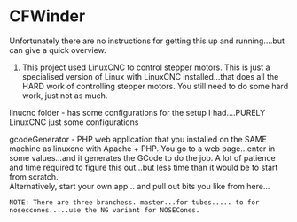 # CFWinder
Unfortunately there are no instructions for getting this up and running....but can give a quick overview.


1. This project used LinuxCNC to control stepper motors. This is just a specialised version of Linux
with LinuxCNC installed...that does all the HARD work of controlling stepper motors. You still need to 
do some hard work, just not as much.



linucnc folder - has some configurations for the setup I had....PURELY LinuxCNC
    just some configurations
	
gcodeGenerator - PHP web application that you installed on the SAME machine as linuxcnc with Apache + PHP. 
    You go to a web page...enter in some values...and it generates the GCode to do the job.
    A lot of patience and time required to figure this out...but less time than it would be to start from scratch.  
	Alternatively, start your own app... and pull out bits you like from here...
	
	NOTE: There are three branchess. master...for tubes..... to for noseccones.....use the NG variant for NOSECones.